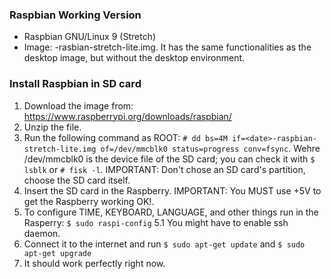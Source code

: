 ### Raspbian Working Version

- Raspbian GNU/Linux 9 (Stretch)
- Image: <date>-rasbian-stretch-lite.img. It has the same functionalities as the desktop image, but without the desktop environment.

### Install Raspbian in SD card

1. Download the image from: https://www.raspberrypi.org/downloads/raspbian/
2. Unzip the file.
3. Run the following command as ROOT:
``` # dd bs=4M if=<date>-raspbian-stretch-lite.img of=/dev/mmcblk0 status=progress conv=fsync ```. Wehre /dev/mmcblk0 is the device file of the SD card; you can check it with ``` $ lsblk ``` or ``` # fisk -l ```. IMPORTANT: Don't chose an SD card's partition, choose the SD card itself.
4. Insert the SD card in the Raspberry. IMPORTANT: You MUST use +5V to get the Raspberry working OK!.
5. To configure TIME, KEYBOARD, LANGUAGE, and other things run in the Rasperry: ``` $ sudo raspi-config ```
   5.1 You might have to enable ssh daemon.
6. Connect it to the internet and run ``` $ sudo apt-get update ``` and ``` $ sudo apt-get upgrade ```
7. It should work perfectly right now.
